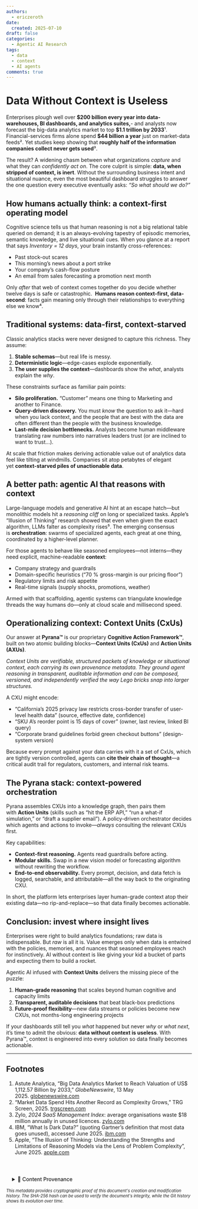 ```yaml
---
authors:
  - ericzeroth
date:
  created: 2025-07-10
draft: false
categories:
  - Agentic AI Research
tags:
  - data
  - context
  - AI agents
comments: true
---
```

# Data Without Context is Useless

Enterprises plough well over **\$200 billion every year into data-warehouses, BI dashboards, and analytics suites,**- and analysts now forecast the big-data analytics market to top **\$1.1 trillion by 2033**¹. Financial-services firms alone spend **\$44 billion a year** just on market-data feeds². Yet studies keep showing that **roughly half of the information companies collect never gets used**³.

<!-- more -->

The result? A widening chasm between what organizations *capture* and what they can *confidently act on*. The core culprit is simple: **data, when stripped of context, is inert**. Without the surrounding business intent and situational nuance, even the most beautiful dashboard struggles to answer the one question every executive eventually asks: *“So what should we do?”*

## How humans actually think: a context-first operating model

Cognitive science tells us that human reasoning is not a big relational table queried on demand; it is an always-evolving tapestry of episodic memories, semantic knowledge, and live situational cues. When you glance at a report that says *Inventory \= 12 days*, your brain instantly cross-references:

* Past stock-out scares  
* This morning’s news about a port strike  
* Your company’s cash-flow posture  
* An email from sales forecasting a promotion next month

Only *after* that web of context comes together do you decide whether twelve days is safe or catastrophic.  **Humans reason context-first, data-second**: facts gain meaning only through their relationships to everything else we know⁴.

## Traditional systems: data-first, context-starved

Classic analytics stacks were never designed to capture this richness. They assume:

1. **Stable schemas**—but real life is messy.  
2. **Deterministic logic**—edge-cases explode exponentially.  
3. **The user supplies the context**—dashboards show the *what*, analysts explain the *why*.

These constraints surface as familiar pain points:

* **Silo proliferation.** “Customer” means one thing to Marketing and another to Finance.  
* **Query-driven discovery.** You must *know* the question to ask it—hard when you lack context, and the people that are best with the data are often different than the people with the business knowledge.   
* **Last-mile decision bottlenecks.** Analysts become human middleware translating raw numbers into narratives leaders trust (or are inclined to want to trust…).

At scale that friction makes deriving actionable value out of analytics data feel like tilting at windmills. Companies sit atop petabytes of elegant yet **context-starved piles of unactionable data**.

## A better path: agentic AI that reasons with context

Large-language models and generative AI hint at an escape hatch—but monolithic models hit a *reasoning cliff* on long or specialized tasks. Apple’s “Illusion of Thinking” research showed that even when given the exact algorithm, LLMs falter as complexity rises⁵. The emerging consensus is **orchestration**: swarms of specialized agents, each great at one thing, coordinated by a higher-level planner.

For those agents to behave like seasoned employees—not interns—they need explicit, machine-readable **context**:

* Company strategy and guardrails  
* Domain-specific heuristics (“70 % gross-margin is our pricing floor”)  
* Regulatory limits and risk appetite  
* Real-time signals (supply shocks, promotions, weather)

Armed with that scaffolding, agentic systems can triangulate knowledge threads the way humans do—only at cloud scale and millisecond speed.

## Operationalizing context: Context Units (CxUs)

Our answer at **Pyrana™** is our proprietary **Cognitive Action Framework™**, built on two atomic building blocks—**Context Units (CxUs)** and **Action Units (AXUs)**.

*Context Units are verifiable, structured packets of knowledge or situational context, each carrying its own provenance metadata. They ground agent reasoning in transparent, auditable information and can be composed, versioned, and independently verified the way Lego bricks snap into larger structures.*

A CXU might encode:

* “California’s 2025 privacy law restricts cross-border transfer of user-level health data” (source, effective date, confidence)  
* “SKU A’s reorder point is 15 days of cover” (owner, last review, linked BI query)  
* “Corporate brand guidelines forbid green checkout buttons” (design-system version)

Because every prompt against your data carries with it a set of CxUs, which are tightly version controlled, agents can **cite their chain of thought**—a critical audit trail for regulators, customers, and internal risk teams.

## The Pyrana stack: context-powered orchestration

Pyrana assembles CXUs into a knowledge graph, then pairs them with **Action Units** (skills such as “hit the ERP API,” “run a what-if simulation,” or “draft a supplier email”). A policy-driven orchestrator decides which agents and actions to invoke—*always* consulting the relevant CXUs first.

Key capabilities:

* **Context-first reasoning.** Agents read guardrails before acting.  
* **Modular skills.** Swap in a new vision model or forecasting algorithm without rewriting the workflow.  
* **End-to-end observability.** Every prompt, decision, and data fetch is logged, searchable, and attributable—all the way back to the originating CXU.

In short, the platform lets enterprises layer human-grade context atop their existing data—no rip-and-replace—so that data finally becomes actionable.

## Conclusion: invest where insight lives

Enterprises were right to build analytics foundations; raw data is indispensable. But *raw* is all it is. Value emerges only when data is entwined with the policies, memories, and nuances that seasoned employees reach for instinctively. AI without context is like giving your kid a bucket of parts and expecting them to build a rocket.

Agentic AI infused with **Context Units** delivers the missing piece of the puzzle:

1. **Human-grade reasoning** that scales beyond human cognitive and capacity limits  
2. **Transparent, auditable decisions** that beat black-box predictions  
3. **Future-proof flexibility**—new data streams or policies become new CXUs, not months-long engineering projects

If your dashboards still tell you *what* happened but never *why* or *what next*, it’s time to admit the obvious: **data without context is useless**. With Pyrana™, context is engineered into every solution so data finally becomes actionable.

---

## Footnotes

1. Astute Analytica, “Big Data Analytics Market to Reach Valuation of US\$ 1,112.57 Billion by 2033,” *GlobeNewswire*, 13 May 2025. [globenewswire.com](https://www.globenewswire.com/news-release/2025/05/13/3080277/0/en/Big-Data-Analytics-Market-to-Reach-Valuation-of-US-1-112-57-Billion-by-2033-Astute-Analytica.html?utm_source=chatgpt.com)  
2. “Market Data Spend Hits Another Record as Complexity Grows,” TRG Screen, 2025. [trgscreen.com](https://www.trgscreen.com/market-data-spend-hits-another-record-as-complexity-grows?utm_source=chatgpt.com)  
3. Zylo, *2024 SaaS Management Index*: average organisations waste \$18 million annually in unused licences. [zylo.com](https://zylo.com/news/2024-saas-management-index/?utm_source=chatgpt.com)  
4. IBM, “What Is Dark Data?” (quoting Gartner’s definition that most data goes unused), accessed June 2025. [ibm.com](https://www.ibm.com/think/topics/dark-data?utm_source=chatgpt.com)  
5. Apple, “The Illusion of Thinking: Understanding the Strengths and Limitations of Reasoning Models via the Lens of Problem Complexity”, June 2025\. [apple.com](https://machinelearning.apple.com/research/illusion-of-thinking)

<!-- BLOG_GIT_METADATA START -->

<div class="blog-git-metadata" style="margin-top: 2rem; padding-top: 1rem; border-top: 1px solid var(--md-default-fg-color--lightest);">
  <details style="background: var(--md-code-bg-color); padding: 0.5rem 1rem; border-radius: 0.2rem;">
    <summary style="cursor: pointer; font-weight: 500; color: var(--md-default-fg-color--light);">
      📝 Content Provenance
    </summary>
    <div style="margin-top: 1rem; font-size: 0.9em;">
      <p style="margin: 0.5rem 0;"><strong>Created:</strong> 2025-07-23</p>
      <p style="margin: 0.5rem 0;"><strong>Last Modified:</strong> 2025-09-19</p>
      <p style="margin: 0.5rem 0;"><strong>Total Revisions:</strong> 3</p>
      <p style="margin: 0.5rem 0;"><strong>File SHA-256:</strong> <code style="font-size: 0.85em;">6b8a615b6d3ac53c...</code></p>
      
      <div style="margin-top: 1rem;">
        <p style="margin: 0.5rem 0; font-weight: 500;">Recent Changes:</p>
        <table style="width: 100%; font-size: 0.85em; margin-top: 0.5rem;">
          <thead>
            <tr style="border-bottom: 1px solid var(--md-default-fg-color--lightest);">
              <th style="text-align: left; padding: 0.25rem;">Date</th>
              <th style="text-align: left; padding: 0.25rem;">Author</th>
              <th style="text-align: left; padding: 0.25rem;">Change</th>
            </tr>
          </thead>
          <tbody>
            <tr>
              <td style="padding: 0.25rem;">2025-09-19</td>
              <td style="padding: 0.25rem;">James Canterbury</td>
              <td style="padding: 0.25rem;">Enhanced landing page - added consistent catego...</td>
            </tr>
            <tr>
              <td style="padding: 0.25rem;">2025-09-19</td>
              <td style="padding: 0.25rem;">James Canterbury</td>
              <td style="padding: 0.25rem;">Added the github "Content Provenance" onto each...</td>
            </tr>
            <tr>
              <td style="padding: 0.25rem;">2025-07-23</td>
              <td style="padding: 0.25rem;">James Canterbury</td>
              <td style="padding: 0.25rem;">Added CxU posts and custom Admonitions</td>
            </tr>
          </tbody>
        </table>
      </div>
      
      <p style="margin-top: 1rem; margin-bottom: 0;">
        <a href="https://github.com/zeroth-tech/blogs/blob/d8b1cb6671276034987e8ed4c379922236f926e8/docs/posts/Data_Without_Context_is_Useless.docx.md" target="_blank" style="color: var(--md-primary-fg-color); text-decoration: none;">
          View Full History on GitHub →
        </a>
      </p>
    </div>
  </details>
  
  <div style="margin-top: 0.5rem; font-size: 0.8em; color: var(--md-default-fg-color--lighter);">
    <p style="margin: 0;">
      <em>This metadata provides cryptographic proof of this document's creation and modification history. 
      The SHA-256 hash can be used to verify the document's integrity, while the Git history shows its evolution over time.</em>
    </p>
  </div>
</div>

<!-- BLOG_GIT_METADATA END -->

